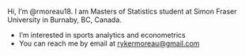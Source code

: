 Hi, I’m @rmoreau18. I am Masters of Statistics student at Simon Fraser University in Burnaby, BC, Canada.
  - I’m interested in sports analytics and econometrics
  - You can reach me by email at rykermoreau@gmail.com

<!---
rmoreau18/rmoreau18 is a ✨ special ✨ repository because its `README.md` (this file) appears on your GitHub profile.
You can click the Preview link to take a look at your changes.
--->
